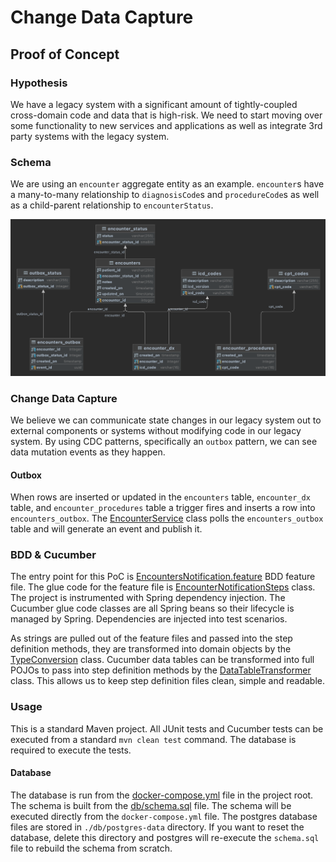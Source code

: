 # Change Data Capture
## Proof of Concept
### Hypothesis
We have a legacy system with a significant amount of tightly-coupled cross-domain code and data that is high-risk. We need to start moving over some functionality to new services and applications as well as integrate 3rd party systems with the legacy system.

### Schema
We are using an `encounter` aggregate entity as an example. `encounter`s have a many-to-many relationship to `diagnosisCode`s and `procedureCode`s as well as a child-parent relationship to `encounterStatus`.

![](./docs/cdc-poc.png)

### Change Data Capture
We believe we can communicate state changes in our legacy system out to external components or systems without modifying code in our legacy system. By using CDC patterns, specifically an `outbox` pattern, we can see data mutation events as they happen.

#### Outbox
When rows are inserted or updated in the `encounters` table, `encounter_dx` table, and `encounter_procedures` table a trigger fires and inserts a row into `encounters_outbox`. The [EncounterService](src/main/java/com/svhelloworld/cdc/encounters/EncounterService.java) class polls the `encounters_outbox` table and will generate an event and publish it.

### BDD & Cucumber
The entry point for this PoC is [EncountersNotification.feature](src/test/resources/com/svhelloworld/cdc/cucumber/EncountersNotification.feature) BDD feature file. The glue code for the feature file is [EncounterNotificationSteps](src/test/java/com/svhelloworld/cdc/cucumber/steps/EncounterNotificationSteps.java) class. The project is instrumented with Spring dependency injection. The Cucumber glue code classes are all Spring beans so their lifecycle is managed by Spring. Dependencies are injected into test scenarios.

As strings are pulled out of the feature files and passed into the step definition methods, they are transformed into domain objects by the [TypeConversion](src/test/java/com/svhelloworld/cdc/cucumber/types/TypeConversion.java) class. Cucumber data tables can be transformed into full POJOs to pass into step definition methods by the [DataTableTransformer](src/test/java/com/svhelloworld/cdc/cucumber/types/DataTableTransformer.java) class. This allows us to keep step definition files clean, simple and readable.

### Usage
This is a standard Maven project. All JUnit tests and Cucumber tests can be executed from a standard `mvn clean test` command. The database is required to execute the tests.

#### Database
The database is run from the [docker-compose.yml](./docker-compose.yml) file in the project root. The schema is built from the [db/schema.sql](db/schema.sql) file. The schema will be executed directly from the `docker-compose.yml` file. The postgres database files are stored in `./db/postgres-data` directory. If you want to reset the database, delete this directory and postgres will re-execute the `schema.sql` file to rebuild the schema from scratch.